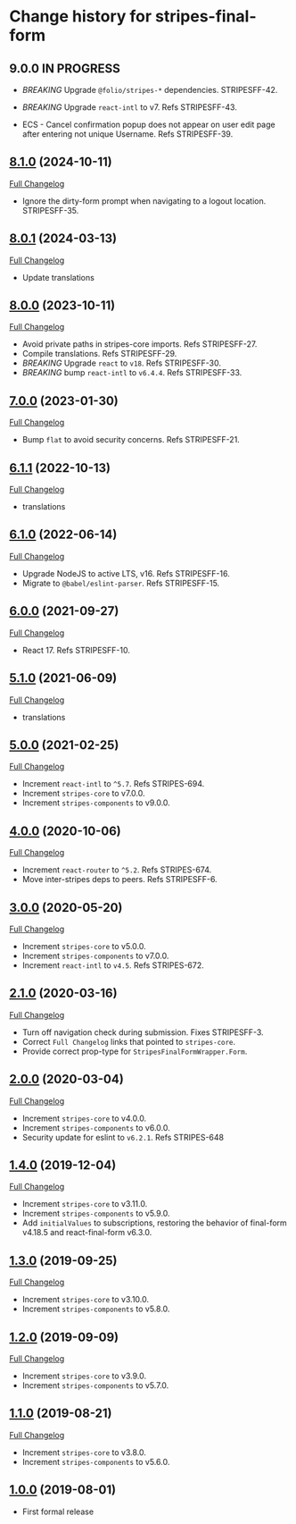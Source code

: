 # Change history for stripes-final-form

## 9.0.0 IN PROGRESS

* *BREAKING* Upgrade `@folio/stripes-*` dependencies. STRIPESFF-42.
* *BREAKING* Upgrade `react-intl` to v7. Refs STRIPESFF-43.

* ECS - Cancel confirmation popup does not appear on user edit page after entering not unique Username. Refs STRIPESFF-39.

## [8.1.0](https://github.com/folio-org/stripes-final-form/tree/v8.1.0) (2024-10-11)
[Full Changelog](https://github.com/folio-org/stripes-final-form/compare/v8.0.1...v8.1.0)

* Ignore the dirty-form prompt when navigating to a logout location. STRIPESFF-35.

## [8.0.1](https://github.com/folio-org/stripes-final-form/tree/v8.0.1) (2024-03-13)
[Full Changelog](https://github.com/folio-org/stripes-final-form/compare/v8.0.0...v8.0.1)

* Update translations

## [8.0.0](https://github.com/folio-org/stripes-final-form/tree/v8.0.0) (2023-10-11)
[Full Changelog](https://github.com/folio-org/stripes-final-form/compare/v7.0.0...v8.0.0)

* Avoid private paths in stripes-core imports. Refs STRIPESFF-27.
* Compile translations. Refs STRIPESFF-29.
* *BREAKING* Upgrade `react` to `v18`. Refs STRIPESFF-30.
* *BREAKING* bump `react-intl` to `v6.4.4`. Refs STRIPESFF-33.

## [7.0.0](https://github.com/folio-org/stripes-final-form/tree/v7.0.0) (2023-01-30)
[Full Changelog](https://github.com/folio-org/stripes-final-form/compare/v6.1.1...v7.0.0)

* Bump `flat` to avoid security concerns. Refs STRIPESFF-21.

## [6.1.1](https://github.com/folio-org/stripes-final-form/tree/v6.1.1) (2022-10-13)
[Full Changelog](https://github.com/folio-org/stripes-final-form/compare/v6.1.0...v6.1.1)

* translations

## [6.1.0](https://github.com/folio-org/stripes-final-form/tree/v6.1.0) (2022-06-14)
[Full Changelog](https://github.com/folio-org/stripes-final-form/compare/v6.0.0...v6.1.0)

* Upgrade NodeJS to active LTS, v16. Refs STRIPESFF-16.
* Migrate to `@babel/eslint-parser`. Refs STRIPESFF-15.

## [6.0.0](https://github.com/folio-org/stripes-final-form/tree/v6.0.0) (2021-09-27)
[Full Changelog](https://github.com/folio-org/stripes-final-form/compare/v5.1.0...v6.0.0)

* React 17. Refs STRIPESFF-10.

## [5.1.0](https://github.com/folio-org/stripes-final-form/tree/v5.1.0) (2021-06-09)
[Full Changelog](https://github.com/folio-org/stripes-final-form/compare/v5.0.0...v5.1.0)

* translations

## [5.0.0](https://github.com/folio-org/stripes-final-form/tree/v5.0.0) (2021-02-25)
[Full Changelog](https://github.com/folio-org/stripes-final-form/compare/v4.0.0...v5.0.0)

* Increment `react-intl` to `^5.7`. Refs STRIPES-694.
* Increment `stripes-core` to v7.0.0.
* Increment `stripes-components` to v9.0.0.

## [4.0.0](https://github.com/folio-org/stripes-final-form/tree/v4.0.0) (2020-10-06)
[Full Changelog](https://github.com/folio-org/stripes-final-form/compare/v3.0.0...v4.0.0)

* Increment `react-router` to `^5.2`. Refs STRIPES-674.
* Move inter-stripes deps to peers. Refs STRIPESFF-6.

## [3.0.0](https://github.com/folio-org/stripes-final-form/tree/v3.0.0) (2020-05-20)
[Full Changelog](https://github.com/folio-org/stripes-final-form/compare/v2.1.0...v3.0.0)

* Increment `stripes-core` to v5.0.0.
* Increment `stripes-components` to v7.0.0.
* Increment `react-intl` to `v4.5`. Refs STRIPES-672.

## [2.1.0](https://github.com/folio-org/stripes-final-form/tree/v2.1.0) (2020-03-16)
[Full Changelog](https://github.com/folio-org/stripes-final-form/compare/v2.0.0...v2.1.0)

* Turn off navigation check during submission. Fixes STRIPESFF-3.
* Correct `Full Changelog` links that pointed to `stripes-core`.
* Provide correct prop-type for `StripesFinalFormWrapper.Form`.

## [2.0.0](https://github.com/folio-org/stripes-final-form/tree/v2.0.0) (2020-03-04)
[Full Changelog](https://github.com/folio-org/stripes-final-form/compare/v1.4.0...v2.0.0)

* Increment `stripes-core` to v4.0.0.
* Increment `stripes-components` to v6.0.0.
* Security update for eslint to `v6.2.1`. Refs STRIPES-648

## [1.4.0](https://github.com/folio-org/stripes-final-form/tree/v1.4.0) (2019-12-04)
[Full Changelog](https://github.com/folio-org/stripes-final-form/compare/v1.3.0...v1.4.0)

* Increment `stripes-core` to v3.11.0.
* Increment `stripes-components` to v5.9.0.
* Add `initialValues` to subscriptions, restoring the behavior of final-form v4.18.5 and react-final-form v6.3.0.

## [1.3.0](https://github.com/folio-org/stripes-final-form/tree/v1.3.0) (2019-09-25)
[Full Changelog](https://github.com/folio-org/stripes-final-form/compare/v1.2.0...v1.3.0)

* Increment `stripes-core` to v3.10.0.
* Increment `stripes-components` to v5.8.0.

## [1.2.0](https://github.com/folio-org/stripes-final-form/tree/v1.2.0) (2019-09-09)
[Full Changelog](https://github.com/folio-org/stripes-final-form/compare/v1.1.0...v1.2.0)

* Increment `stripes-core` to v3.9.0.
* Increment `stripes-components` to v5.7.0.

## [1.1.0](https://github.com/folio-org/stripes-final-form/tree/v1.1.0) (2019-08-21)
[Full Changelog](https://github.com/folio-org/stripes-final-form/compare/v1.0.0...v1.1.0)

* Increment `stripes-core` to v3.8.0.
* Increment `stripes-components` to v5.6.0.

## [1.0.0](https://github.com/folio-org/stripes-final-form/tree/v1.0.0) (2019-08-01)
* First formal release

